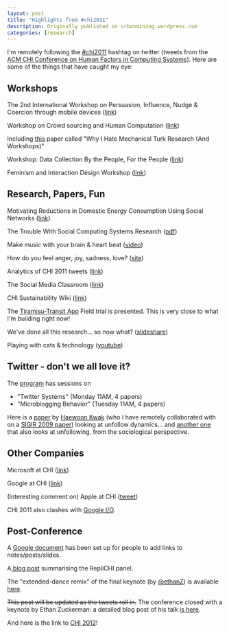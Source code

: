 ```yaml
---
layout: post
title: "Highlights from #chi2011"
description: Originally published on urbanmining.wordpress.com
categories: [research]
---
```


I'm remotely following the <a href="http://search.twitter.com/search?q=%23chi2011">#chi2011</a> hashtag on twitter (tweets from the <a href="http://www.chi2011.org/">ACM CHI Conference on Human Factors in Computing Systems</a>). Here are some of the things that have caught my eye:

## Workshops

The 2nd International Workshop on Persuasion, Influence, Nudge &amp; Coercion through mobile devices (<a href="http://www.pinc-research.org/?page_id=25">link</a>)

Workshop on Crowd sourcing and Human Computation (<a href="http://crowdresearch.org/chi2011-workshop/">link</a>)

Including <a href="http://crowdresearch.org/chi2011-workshop/papers/adar.pdf">this</a> paper called "Why I Hate Mechanical Turk Research (And Workshops)"

Workshop: Data Collection By the People, For the People (<a href="http://www.databythepeople.com/" target="_blank">link</a>)

Feminism and Interaction Design Workshop (<a href="http://feministhciworkshop.wordpress.com/">link</a>)

## Research, Papers, Fun

Motivating Reductions in Domestic Energy Consumption Using Social Networks (<a href="http://portal.acm.org/citation.cfm?id=1868938" target="_blank">link</a>)

The Trouble With Social Computing Systems Research (<a href="http://bit.ly/jE7vYs">pdf</a>)

Make music with your brain &amp; heart beat (<a href="http://vimeo.com/14675468" target="_blank">video</a>)

How do you feel anger, joy, sadness, love? (<a href="http://emotionallyvague.com/" target="_blank">site</a>)

Analytics of CHI 2011 tweets (<a href="http://sm.rutgers.edu/vox/event/?e=71#s=&amp;f=0&amp;i=72&amp;v=0&amp;so=1&amp;g=0" target="_blank">link</a>)

The Social Media Classroom (<a href="http://socialmediaclassroom.com/" target="_blank">link</a>)

CHI Sustainability Wiki (<a href="http://www.chi-sustainability.org/wiki/Main_Page" target="_blank">link</a>)

The <a href="http://www.tiramisutransit.com/" target="_blank">Tiramisu-Transit App</a> Field trial is presented. This is very close to what I'm building right now!

We've done all this research... so now what? (<a href="http://www.slideshare.net/steveportigal/chi2011-weve-done-all-this-research-now-what" target="_blank">slideshare</a>)

Playing with cats &amp; technology (<a href="http://www.youtube.com/watch?v=t0ytTQZ5-Kc" target="_blank">youtube</a>)

## Twitter - don't we all love it?

The <a href="http://chi2011.org/program/program.html" target="_blank">program</a> has sessions on
* "Twitter Systems" (Monday 11AM, 4 papers)
* "Microblogging Behavior" (Tuesday 11AM, 4 papers)

Here is a <a href="http://bit.ly/mjOe9Z">paper</a> by <a href="http://an.kaist.ac.kr/~haewoon/wp/" target="_blank">Haewoon Kwak</a> (who I have remotely collaborated with on a <a href="http://portal.acm.org/citation.cfm?id=1572033" target="_blank">SIGIR 2009 paper</a>) looking at unfollow dynamics... and <a href="http://bit.ly/bundles/mmoorr/8" target="_blank">another one</a> that also looks at unfollowing, from the sociological perspective.

## Other Companies

Microsoft at CHI (<a href="http://research.microsoft.com/en-us/news/features/chi2011-050911.aspx" target="_blank">link</a>)

Google at CHI (<a href="http://googleresearch.blogspot.com/2011/05/google-at-chi-2011.html" target="_blank">link</a>)

(Interesting comment on) Apple at CHI (<a href="http://twitter.com/#!/koefoed/statuses/67618179098218498" target="_blank">tweet</a>)

CHI 2011 also clashes with <a href="http://googleblog.blogspot.com/2011/04/bringing-google-io-direct-to-you-with.html" target="_blank">Google I/O</a>.

## Post-Conference

A <a href="http://bit.ly/jGn1JW" target="_blank">Google document</a> has been set up for people to add links to notes/posts/slides.

A<a href="http://groups.csail.mit.edu/haystack/blog/2011/05/16/chi-2011s-replichi-panel/" target="_blank"> blog post</a> summarising the RepliCHI panel.

The "extended-dance remix" of the final keynote (by <a href="http://www.twitter.com/ethanZ" target="_blank">@ethanZ</a>) is available <a href="http://owni.eu/2011/05/16/desperately-seeking-serendipity/" target="_blank">here</a>.

<del>This post will be updated as the tweets roll in.</del> The conference closed with a keynote by Ethan Zuckerman: a detailed blog post of his talk <a href="http://www.ethanzuckerman.com/blog/2011/05/12/chi-keynote-desperately-seeking-serendipity/" target="_blank">is here</a>.

And here is the link to <a href="http://chi2012.acm.org/" target="_blank">CHI 2012</a>!